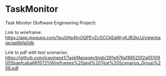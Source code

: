# TaskMonitor
Task Monitor (Software Engineering Project) 


Link to wireframe: https://app.moqups.com/1puGHp4tnOQPEyZcGCCkEaWryKJB2kcU/view/page/ae6bfa0db

Link to pdf with test scenarios: https://github.com/jcaviness1/TaskManager/blob/291e976af88520f2a05109055baefcaba6615721/Wireframes%20and%20Test%20Scenarios_Group%206.pdf
